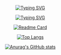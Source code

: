 <div align="center">

  [![Typing SVG](https://readme-typing-svg.demolab.com?font=Courier+New&size=30&duration=3500&pause=5000&color=F79A0C&center=true&width=435&lines=Florent's+GitHub)](https://git.io/typing-svg)
  
  [![Typing SVG](https://readme-typing-svg.demolab.com?font=Courier+New&duration=3500&pause=5000&color=F79A0C&center=true&width=435&lines=Current+Project+I'm+working+on%3A)](https://git.io/typing-svg)

  [![Readme Card](https://github-readme-stats.vercel.app/api/pin/?username=elitewise&repo=url-checker&theme=tokyonight&border_radius=10)](https://github.com/EliteWise/url-checker)
  
  [![Top Langs](https://github-readme-stats.vercel.app/api/top-langs/?username=elitewise&layout=compact&theme=tokyonight&border_radius=10&langs_count=10&card_width=350)](https://github.com/EliteWise)
  
  [![Anurag's GitHub stats](https://github-readme-stats.vercel.app/api?username=elitewise&custom_title=GitHub&nbsp;Commits&#8205;&#8205;&#8205;&#8205;&#8205;&#8205;&#8205;&#8205;&#8205;&#8205;&#8205;&#8205;&#8205;&#8205;&#8205;&#8205;&#8205;&#8205;&#8205;&count_private=true&show_icons=true&theme=tokyonight&hide=contribs,prs,issues,stars&hide_rank=true&line_height=30&border_radius=10)](https://github.com/EliteWise)

  <!--- [![Ashutosh's github activity graph](https://activity-graph.herokuapp.com/graph?username=elitewise&theme=react-dark&radius=10&area=true&custom_title=Contribution%20Graph)](https://github.com/EliteWise) -->
  
  <!---<a href="https://github.com/EliteWise">
    <img src="https://skillicons.dev/icons?i=java,spring,py,nodejs,django,selenium,cs,bots" />
  </a> -->
  
</div>


